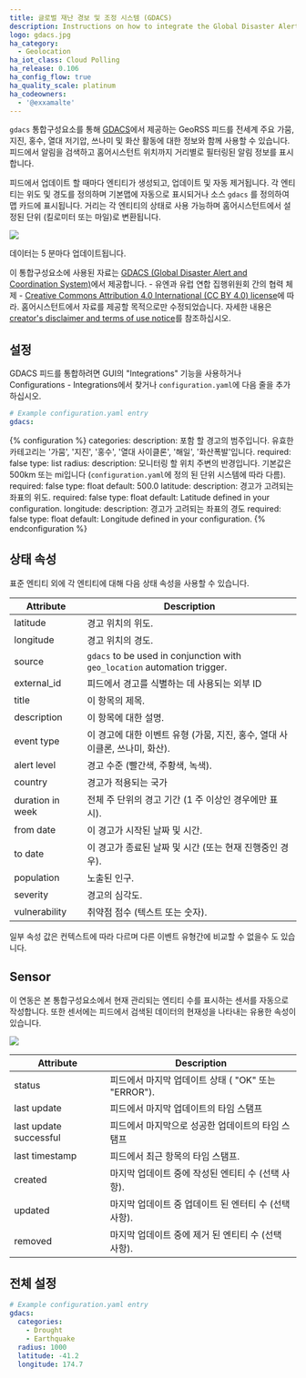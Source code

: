 ```yaml
---
title: 글로벌 재난 경보 및 조정 시스템 (GDACS)
description: Instructions on how to integrate the Global Disaster Alert and Coordination System (GDACS) feed into Home Assistant.
logo: gdacs.jpg
ha_category:
  - Geolocation
ha_iot_class: Cloud Polling
ha_release: 0.106
ha_config_flow: true
ha_quality_scale: platinum
ha_codeowners:
  - '@exxamalte'
---
```


`gdacs` 통합구성요소를 통해 [GDACS](https://www.gdacs.org/)에서 제공하는 GeoRSS 피드를 전세계 주요 가뭄, 지진, 홍수, 열대 저기압, 쓰나미 및 화산 활동에 대한 정보와 함께 사용할 수 있습니다. 
피드에서 알림을 검색하고 홈어시스턴트 위치까지 거리별로 필터링된 알림 정보를 표시합니다.

피드에서 업데이트 할 때마다 엔티티가 생성되고, 업데이트 및 자동 제거됩니다.
각 엔티티는 위도 및 경도를 정의하며 기본맵에 자동으로 표시되거나 소스 `gdacs` 를 정의하여 맵 카드에 표시됩니다.
거리는 각 엔티티의 상태로 사용 가능하며 홈어시스턴트에서 설정된 단위 (킬로미터 또는 마일)로 변환됩니다.

<p class='img'>
  <img src='/images/screenshots/gdacs-alerts-feed-map.png' />
</p>

데이터는 5 분마다 업데이트됩니다.

<div class='note'>

이 통합구성요소에 사용된 자료는 [GDACS (Global Disaster Alert and Coordination System)](https://www.gdacs.org/)에서 제공합니다. - 유엔과 유럽 연합 집행위원회 간의 협력 체제 -  [Creative Commons Attribution 4.0 International (CC BY 4.0) license](http://creativecommons.org/licenses/by/4.0/)에 따라.
홈어시스턴트에서 자료를 제공할 목적으로만 수정되었습니다. 자세한 내용은 [creator's disclaimer and terms of use notice](https://www.gdacs.org/About/termofuse.aspx)를 참조하십시오.

</div>

## 설정

GDACS 피드를 통합하려면 GUI의 "Integrations" 기능을 사용하거나 Configurations - Integrations에서 찾거나 `configuration.yaml`에 다음 줄을 추가하십시오.

```yaml
# Example configuration.yaml entry
gdacs:
```

{% configuration %}
categories:
  description: 포함 할 경고의 범주입니다. 유효한 카테고리는 '가뭄', '지진', '홍수', '열대 사이클론', '해일', '화산폭발'입니다.
  required: false
  type: list
radius:
  description: 모니터링 할 위치 주변의 반경입니다. 기본값은 500km 또는 mi입니다 (`configuration.yaml`에 정의 된 단위 시스템에 따라 다름).
  required: false
  type: float
  default: 500.0
latitude:
  description: 경고가 고려되는 좌표의 위도.
  required: false
  type: float
  default: Latitude defined in your configuration.
longitude:
  description: 경고가 고려되는 좌표의 경도
  required: false
  type: float
  default: Longitude defined in your configuration.
{% endconfiguration %}

## 상태 속성

표준 엔티티 외에 각 엔티티에 대해 다음 상태 속성을 사용할 수 있습니다.

| Attribute        | Description |
|------------------|-------------|
| latitude         | 경고 위치의 위도. |
| longitude        | 경고 위치의 경도. |
| source           | `gdacs` to be used in conjunction with `geo_location` automation trigger. |
| external_id      | 피드에서 경고를 식별하는 데 사용되는 외부 ID |
| title            | 이 항목의 제목. |
| description      | 이 항목에 대한 설명. |
| event type       | 이 경고에 대한 이벤트 유형 (가뭄, 지진, 홍수, 열대 사이클론, 쓰나미, 화산). |
| alert level      | 경고 수준 (빨간색, 주황색, 녹색). |
| country          | 경고가 적용되는 국가 |
| duration in week | 전체 주 단위의 경고 기간 (1 주 이상인 경우에만 표시). |
| from date        | 이 경고가 시작된 날짜 및 시간. |
| to date          | 이 경고가 종료된 날짜 및 시간 (또는 현재 진행중인 경우). |
| population       | 노출된 인구. |
| severity         | 경고의 심각도. |
| vulnerability    | 취약점 점수 (텍스트 또는 숫자). |

일부 속성 값은 컨텍스트에 따라 다르며 다른 이벤트 유형간에 비교할 수 없을수 도 있습니다.

## Sensor

이 연동은 본 통합구성요소에서 현재 관리되는 엔티티 수를 표시하는 센서를 자동으로 작성합니다. 또한 센서에는 피드에서 검색된 데이터의 현재성을 나타내는 유용한 속성이 있습니다. 

<p class='img'>
  <img src='/images/screenshots/gdacs-alerts-sensor.png' />
</p>

| Attribute              | Description |
|------------------------|-------------|
| status                 | 피드에서 마지막 업데이트 상태 ( "OK" 또는 "ERROR").  |
| last update            | 피드에서 마지막 업데이트의 타임 스탬프  |
| last update successful | 피드에서 마지막으로 성공한 업데이트의 타임 스탬프  |
| last timestamp         | 피드에서 최근 항목의 타임 스탬프.  |
| created                | 마지막 업데이트 중에 작성된 엔티티 수 (선택 사항).  |
| updated                | 마지막 업데이트 중 업데이트 된 엔터티 수 (선택 사항).  |
| removed                | 마지막 업데이트 중에 제거 된 엔티티 수 (선택 사항).  |

## 전체 설정

```yaml
# Example configuration.yaml entry
gdacs:
  categories:
    - Drought
    - Earthquake
  radius: 1000
  latitude: -41.2
  longitude: 174.7
```

